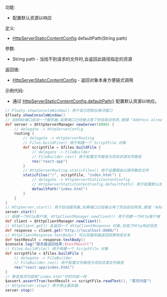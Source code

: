 功能:

+ 配置默认资源以响应

定义:

+ [HttpServerStaticContentConfig](/API/Network/HttpServer/HttpServerStaticContentConfig/README.md)
  defaultPath(String path)

参数:

+ String path - 当找不到请求的文件时,会返回此路径指定的资源

返回值:

+ [HttpServerStaticContentConfig](/API/Network/HttpServer/HttpServerStaticContentConfig/README.md) -
  返回对象本身方便链式调用

示例代码:

+ 通过
  [HttpServerStaticContentConfig.defaultPath()](/API/Network/HttpServer/HttpServerStaticContentConfig/README.md?id=defaultPath)
  配置默认资源以响应。

```groovy
// Floaty.showConsoleWindow() 用于显示控制台悬浮窗口
$floaty.showConsoleWindow()
// 在8080端口启动一个服务器,如果端口已经被占用了则会启动失败,报错 "Address already in use"
def server = $httpServerManager.newServer(8080) {
    // delegate -> HttpServerConfig
    routing {
        // delegate -> HttpServerRouting
        // Files.buildFile() 用于构建一个 ScriptFile 对象
        def scriptFile = $files.buildFile {
            // delegate -> FileBuilder
            // FileBuilder.res() 用于配置文件路径为项目资源文件路径
            res("react-app")
        }
        // HttpServerRouting.staticFiles() 用于设置路由以提供静态文件
        staticFiles("/", scriptFile, "index.html") {
            // delegate -> HttpServerStaticContentConfig
            // HttpServerStaticContentConfig.defaultPath() 用于配置默认资源以响应
            defaultPath("index.html")
        }
    }
}
// HttpServer.start() 用于启动服务器,如果端口已经被占用了则会启动失败,报错 "Address already in use"
server.start()
// 新建一个Http客户端, HttpClientManager.newClient() 用于创建一个Http客户端
def client = $httpClientManager.newClient()
// HttpClient.get() 会返回一个 HttpClientResponse 对象,封装了Http响应信息
def response = client.get("http://localhost:8080/")
// HttpClientResponse.textBody() 可以将服务器返回结果转成文本
def textResult = response.textBody()
$console.log("服务器返回结果:$textResult")
// Files.buildFile() 用于构建一个 ScriptFile 对象
def scriptFile = $files.buildFile {
    // delegate -> FileBuilder
    // FileBuilder.res() 用于配置文件路径为项目资源文件路径
    res("react-app/index.html")
}
// 断言首页内容和"index.html"中的内容一样
$assert.assertTrue(textResult == scriptFile.readText(), "首页内容")
// HttpServer.stop() 用于停止服务器.
server.stop()
```